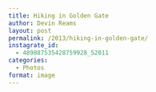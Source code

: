 ```yaml
---
title: Hiking in Golden Gate
author: Devin Reams
layout: post
permalink: /2013/hiking-in-golden-gate/
instagrate_id:
  - 489887535428759928_52011
categories:
  - Photos
format: image
---
```

<!-- This post is created by Instagrate to WordPress, a WordPress Plugin by polevaultweb.com - http://www.polevaultweb.com/plugins/instagrate-to-wordpress/ -->